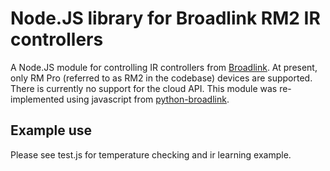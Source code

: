 Node.JS library for Broadlink RM2 IR controllers
===============================================

A Node.JS module for controlling IR controllers from [Broadlink](http://www.ibroadlink.com/rm/). At present, only RM Pro (referred to as RM2 in the codebase) devices are supported. There is currently no support for the cloud API.
This module was re-implemented using javascript from [python-broadlink](http://github.com/mjg59/python-broadlink).

Example use
-----------

Please see test.js for temperature checking and ir learning example.
